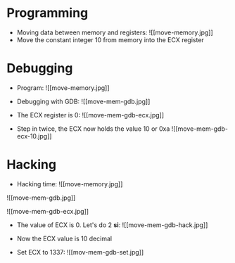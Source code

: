 # Programming
- Moving data between memory and registers:
![[move-memory.jpg]]
- Move the constant integer 10 from memory into the ECX register

# Debugging
- Program:
![[move-memory.jpg]]

- Debugging with GDB:
![[move-mem-gdb.jpg]]

- The ECX register is 0:
![[move-mem-gdb-ecx.jpg]]

- Step in twice, the ECX now holds the value 10 or 0xa
![[move-mem-gdb-ecx-10.jpg]]

# Hacking
- Hacking time:
![[move-memory.jpg]]

![[move-mem-gdb.jpg]]

![[move-mem-gdb-ecx.jpg]]

- The value of ECX is 0. Let's do 2 **si**:
![[move-mem-gdb-hack.jpg]]
- Now the ECX value is 10 decimal

- Set ECX to 1337:
![[mov-mem-gdb-set.jpg]]
